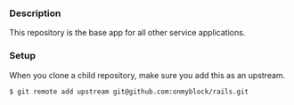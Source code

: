 ### Description
This repository is the base app for all other service applications.

### Setup
When you clone a child repository, make sure you add this as an upstream.
```
$ git remote add upstream git@github.com:onmyblock/rails.git
```
